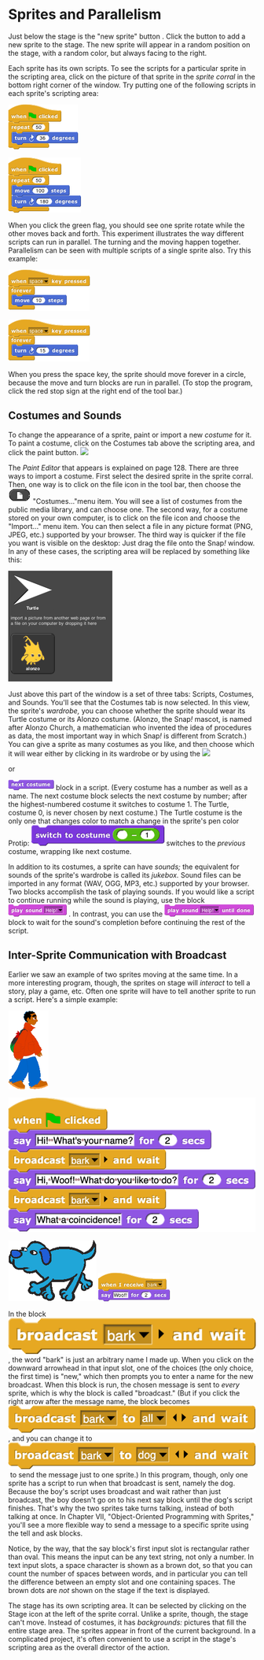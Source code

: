 # Sprites and Parallelism

Just below the stage is the "new sprite" button . Click the button to
add a new sprite to the stage. The new sprite will appear in a random
position on the stage, with a random color, but always facing to the
right.

Each sprite has its own scripts. To see the scripts for a particular
sprite in the scripting area, click on the picture of that sprite in the
*sprite corral* in the bottom right corner of the window. Try putting
one of the following scripts in each sprite's scripting area:

![](assets/images/image26.png) <!-- {width="149px" height="95px"} -->

![](assets/images/image27.png) <!-- {width="148px" height="112px"} -->


When you click the green flag, you should see one sprite rotate while
the other moves back and forth. This experiment illustrates the way
different scripts can run in parallel. The turning and the moving happen
together. Parallelism can be seen with multiple scripts of a single
sprite also. Try this example:

![](assets/images/image28.png) <!-- {width="166px" height="84px"} -->

![](assets/images/image29.png) <!-- {width="166px" height="86px"} -->


When you press the space key, the sprite should move forever in a
circle, because the move and turn blocks are run in parallel. (To stop
the program, click the red stop sign at the right end of the tool bar.)

## Costumes and Sounds

To change the appearance of a sprite, paint or import a new *costume* for it. To paint a costume, click on the Costumes tab above the scripting area, and click the paint button. ![](assets/images/image32.png")
<!-- {width="28px" height="16px"} -->
The *Paint Editor* that appears is explained on page 128. There are three ways to import a costume. First select the desired sprite in the sprite corral. Then, one way is to click on the file icon in the tool bar, then choose the ![](assets/images/image30.png) <!-- {width="31px" height="21px"} --> "Costumes..."menu item. You will see a list of costumes from the public media library, and can choose one. The second way, for a
costume stored on your own computer, is to click on the file icon and
choose the "Import..." menu item. You can then select a file in any
picture format (PNG, JPEG, etc.) supported by your browser. The third
way is quicker if the file you want is visible on the desktop: Just drag
the file onto the Snap<em>!</em> window. In any of these cases, the scripting
area will be replaced by something like this:

![](assets/images/image31.png) <!-- {width="170px" height="180px"} -->

Just above this part of the window is a set of three tabs: Scripts,
Costumes, and Sounds. You'll see that the Costumes tab is now selected.
In this view, the sprite's *wardrobe,* you can choose whether the sprite
should wear its Turtle costume or its Alonzo costume. (Alonzo, the
Snap<em>!</em> mascot, is named after Alonzo Church, a mathematician who
invented the idea of procedures as data, the most important way in which
Snap<em>!</em> is different from Scratch.) You can give a sprite as many
costumes as you like, and then choose which it will wear either by
clicking in its wardrobe or by using the ![](assets/images/image34.png")
<!--{width="180px" height="25px" }--> or
![](assets/images/image35.png) <!-- {width="90px" height="23px"} --> block in a script. (Every costume has a number as well as a name. The next costume block selects
the next costume by number; after the highest-numbered costume it
switches to costume 1. The Turtle, costume 0, is never chosen by next
costume.) The Turtle costume is the only one that changes color to match
a change in the sprite's pen color
Protip: ![](assets/images/image33.png) <!-- {width="173px" height="27px"} --> switches to the *previous*
costume, wrapping like next costume.


In addition to its costumes, a sprite can
have *sounds;* the equivalent for sounds of the sprite's wardrobe is
called its *jukebox.* Sound files can be imported in any format (WAV,
OGG, MP3, etc.) supported by your browser. Two blocks accomplish the
task of playing sounds. If you would like a script to continue running
while the sound is playing, use the block ![](assets/images/image39.png) <!-- {width="119" height="25"} -->
. In contrast, you can use the ![](assets/images/image38.png) <!-- {width="182px" height="25px"} -->
block to wait for the sound's completion before continuing the rest of
the script.

## Inter-Sprite Communication with Broadcast

Earlier we saw an example of two sprites moving at the same time. In a
more interesting program, though, the sprites on stage will *interact*
to tell a story, play a game, etc. Often one sprite will have to tell
another sprite to run a script. Here's a simple example:


![](assets/images/image41.png) <!-- {width="55px" height="107px"} -->

![](assets/images/image42.png) <!-- {width="267px" height="145px"} -->

![](assets/images/image43.png) <!-- {width="119px" height="83px"} -->
![](assets/images/image44.png) <!-- {width="146px" height="58px"} -->


In the block ![](assets/images/image40.png) <!-- {width="165px" height="24px"} -->, the word "bark" is just an arbitrary name I made up. When you click on the downward arrowhead in that input slot, one of the choices (the only choice, the first time) is "new," which then prompts you to enter a name for the new broadcast. When this block is run, the chosen message is sent to *every* sprite, which is why the block is called "broadcast." (But if you click the
right arrow after the message name, the block becomes ![](assets/images/image45.png) <!-- {width="172" height="19"} -->
, and you can  change it to ![](assets/images/image46.png) <!-- {width="173px" height="18px"} --> to send the message just to one sprite.) In this program,
though, only one sprite has a script to run when that broadcast is sent,
namely the dog. Because the boy's script uses broadcast and wait rather
than just broadcast, the boy doesn't go on to his next say block until
the dog's script finishes. That's why the two sprites take turns
talking, instead of both talking at once. In Chapter VII, "Object-Oriented Programming with Sprites," you'll see a more flexible way to send a message to a specific sprite using the tell and ask blocks.

Notice, by the way, that the say block's first input slot is rectangular
rather than oval. This means the input can be any text string, not only
a number. In text input slots, a space character is shown as a brown
dot, so that you can count the number of spaces between words, and in
particular you can tell the difference between an empty slot and one
containing spaces. The brown dots are *not* shown on the stage if the
text is displayed.

The stage has its own scripting area. It can be selected by clicking on
the Stage icon at the left of the sprite corral. Unlike a sprite,
though, the stage can't move. Instead of costumes, it has *backgrounds:*
pictures that fill the entire stage area. The sprites appear in front of
the current background. In a complicated project, it's often convenient
to use a script in the stage's scripting area as the overall director of
the action.
